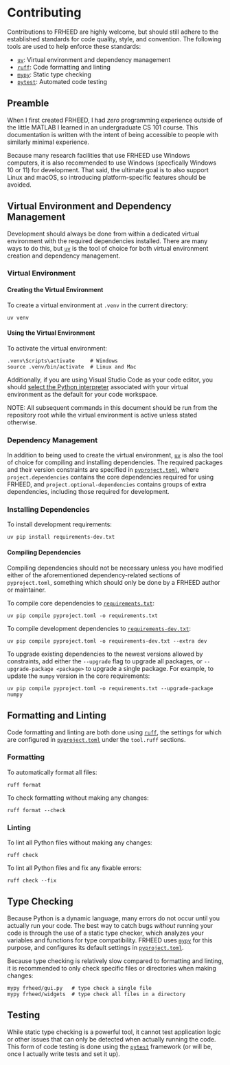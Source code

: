 # Contributing

Contributions to FRHEED are highly welcome, but should still adhere to the established standards for
code quality, style, and convention. The following tools are used to help enforce these standards:

 - [`uv`][uv]: Virtual environment and dependency management
 - [`ruff`][ruff]: Code formatting and linting
 - [`mypy`][mypy]: Static type checking
 - [`pytest`][pytest]: Automated code testing


## Preamble

When I first created FRHEED, I had _zero_ programming experience outside of the little MATLAB I
learned in an undergraduate CS 101 course. This documentation is written with the intent of being
accessible to people with similarly minimal experience.

Because many research facilities that use FRHEED use Windows computers, it is also recommended to
use Windows (specfically Windows 10 or 11) for development. That said, the ultimate goal is to
also support Linux and macOS, so introducing platform-specific features should be avoided.


## Virtual Environment and Dependency Management

Development should always be done from within a dedicated virtual environment with the required
dependencies installed. There are many ways to do this, but [`uv`][uv] is the tool of choice for
both virtual environment creation and dependency management.


### Virtual Environment


#### Creating the Virtual Environment

To create a virtual environment at `.venv` in the current directory:

```console
uv venv
```


#### Using the Virtual Environment

To activate the virtual environment:

```console
.venv\Scripts\activate     # Windows
source .venv/bin/activate  # Linux and Mac
```

Additionally, if you are using Visual Studio Code as your code editor, you should [select the Python
interpreter][vscode-venv] associated with your virtual environment as the default for your code
workspace.

NOTE: All subsequent commands in this document should be run from the repository root while the
virtual environment is active unless stated otherwise.


### Dependency Management

In addition to being used to create the virtual environment, [`uv`][uv] is also the tool of choice
for compiling and installing dependencies. The required packages and their version constraints are
specified in [`pyproject.toml`][pyproject], where `project.dependencies` contains the core
dependencies required for using FRHEED, and `project.optional-dependencies` contains groups of extra
dependencies, including those required for development.


### Installing Dependencies

To install development requirements:

```
uv pip install requirements-dev.txt
```


#### Compiling Dependencies

Compiling dependencies should not be necessary unless you have modified either of the aforementioned
dependency-related sections of `pyproject.toml`, something which should only be done by a FRHEED
author or maintainer.

To compile core dependencies to [`requirements.txt`](requirements.txt):

```console
uv pip compile pyproject.toml -o requirements.txt
```

To compile development dependencies to [`requirements-dev.txt`](requirements-dev.txt):

```console
uv pip compile pyproject.toml -o requirements-dev.txt --extra dev
```

To upgrade existing dependencies to the newest versions allowed by constraints, add either the
`--upgrade` flag to upgrade all packages, or `--upgrade-package <package>` to upgrade a single
package. For example, to update the `numpy` version in the core requirements:

```console
uv pip compile pyproject.toml -o requirements.txt --upgrade-package numpy
```


## Formatting and Linting

Code formatting and linting are both done using [`ruff`][ruff], the settings for which are
configured in [`pyproject.toml`][pyproject] under the `tool.ruff` sections.


### Formatting

To automatically format all files:

```console
ruff format
```

To check formatting without making any changes:

```console
ruff format --check
```


### Linting

To lint all Python files without making any changes:

```console
ruff check
```

To lint all Python files and fix any fixable errors:

```console
ruff check --fix
```


## Type Checking

Because Python is a dynamic language, many errors do not occur until you actually run your code.
The best way to catch bugs _without_ running your code is through the use of a static type checker,
which analyzes your variables and functions for type compatibility. FRHEED uses [`mypy`][mypy] for
this purpose, and configures its default settings in [`pyproject.toml`][pyproject].

Because type checking is relatively slow compared to formatting and linting, it is recommended to
only check specific files or directories when making changes:

```console
mypy frheed/gui.py   # type check a single file
mypy frheed/widgets  # type check all files in a directory
```


## Testing

While static type checking is a powerful tool, it cannot test application logic or other issues that
can only be detected when actually running the code. This form of code testing is done using the
[`pytest`][pytest] framework (or will be, once I actually write tests and set it up).






[ruff]: https://docs.astral.sh/ruff/
[mypy]: https://mypy.readthedocs.io/
[pytest]: https://docs.pytest.org/
[uv]: https://github.com/astral-sh/uv
[vscode-venv]: https://code.visualstudio.com/docs/python/environments#_select-and-activate-an-environment
[pyproject]: pyproject.toml
